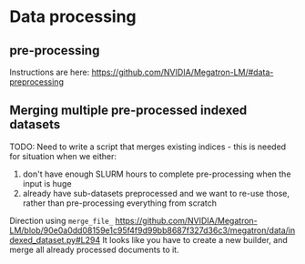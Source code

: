 # Data processing

## pre-processing

Instructions are here:
https://github.com/NVIDIA/Megatron-LM/#data-preprocessing


## Merging multiple pre-processed indexed datasets

TODO: Need to write a script that merges existing indices - this is needed for situation when we either:
1. don't have enough SLURM hours to complete pre-processing when the input is huge
2. already have sub-datasets preprocessed and we want to re-use those, rather than pre-processing everything from scratch

Direction using `merge_file_`
https://github.com/NVIDIA/Megatron-LM/blob/90e0a0dd08159e1c95f4f9d99bb8687f327d36c3/megatron/data/indexed_dataset.py#L294
It looks like you have to create a new builder, and merge all already processed documents to it.
